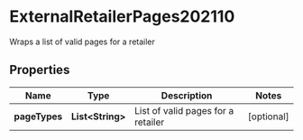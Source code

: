 

# ExternalRetailerPages202110

Wraps a list of valid pages for a retailer

## Properties

| Name | Type | Description | Notes |
|------------ | ------------- | ------------- | -------------|
|**pageTypes** | **List&lt;String&gt;** | List of valid pages for a retailer |  [optional] |



